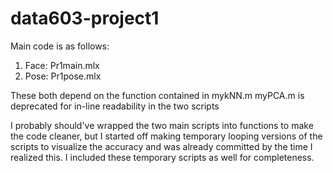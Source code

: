 # data603-project1

Main code is as follows:

1) Face: Pr1main.mlx
2) Pose: Pr1pose.mlx

These both depend on the function contained in mykNN.m
myPCA.m is deprecated for in-line readability in the two scripts

I probably should've wrapped the two main scripts into functions to make the code cleaner, but I started off making temporary looping versions of the scripts to visualize the accuracy and was already committed by the time I realized this. I included these temporary scripts as well for completeness.
